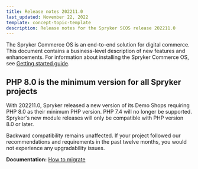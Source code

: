 ```yaml
---
title: Release notes 202211.0
last_updated: November 22, 2022
template: concept-topic-template
description: Release notes for the Spryker SCOS release 202211.0
---
```


The Spryker Commerce OS is an end-to-end solution for digital commerce. This document contains a business-level description of new features and enhancements.
For information about installing the Spryker Commerce OS, see [Getting started guide](https://documentation.spryker.com/docs/dev-getting-started).

## PHP 8.0 is the minimum version for all Spryker projects
With 202211.0, Spryker released a new version of its Demo Shops requiring PHP 8.0 as their minimum PHP version. PHP 7.4 will no longer be supported. Spryker's new module releases will only be compatible with PHP version 8.0 or later. 

Backward compatibility remains unaffected. If your project followed our recommendations and requirements in the past twelve months, you would not experience any upgradability issues.

**Documentation:**
[How to migrate](/docs/scos/user/intro-to-spryker/whats-new/php8-as-a-minimum-version-for-all-spryker-projects.html#migration-steps)
